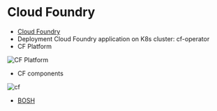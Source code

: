 # Cloud Foundry
- [Cloud Foundry](https://www.cloudfoundry.org/)
- Deployment Cloud Foundry application on K8s cluster: cf-operator
- CF Platform

![CF Platform](https://raw.githubusercontent.com/cloudfoundry/docs-cloudfoundry-concepts/master/images/power-of-platform.png)

- CF components 

![cf](https://docs.cloudfoundry.org/concepts/images/cf_architecture_block.png)

- [BOSH](https://bosh.io/docs/)
